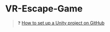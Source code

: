 # VR-Escape-Game

> ❓ [How to set up a Unity project on GitHub](https://unityatscale.com/unity-version-control-guide/how-to-setup-unity-project-on-github/)
